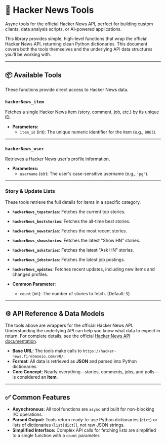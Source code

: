 # 📰 Hacker News Tools

Async tools for the official Hacker News API, perfect for building custom clients, data analysis scripts, or AI-powered applications.

This library provides simple, high-level functions that wrap the official Hacker News API, returning clean Python dictionaries. This document covers both the tools themselves and the underlying API data structures you'll be working with.

---

## 📦 Available Tools

These functions provide direct access to Hacker News data.

### `hackerNews_item`
Fetches a single Hacker News item (story, comment, job, etc.) by its unique ID.

* **Parameters:**
    * `item_id` (int): The unique numeric identifier for the item (e.g., `8863`).

---

### `hackerNews_user`
Retrieves a Hacker News user's profile information.

* **Parameters:**
    * `username` (str): The user's case-sensitive username (e.g., `'pg'`).

---

### Story & Update Lists
These tools retrieve the full details for items in a specific category.

* **`hackerNews_topstories`**: Fetches the current top stories.
* **`hackerNews_beststories`**: Fetches the all-time best stories.
* **`hackerNews_newstories`**: Fetches the most recent stories.
* **`hackerNews_showstories`**: Fetches the latest "Show HN" stories.
* **`hackerNews_askstories`**: Fetches the latest "Ask HN" stories.
* **`hackerNews_jobstories`**: Fetches the latest job postings.
* **`hackerNews_updates`**: Fetches recent updates, including new items and changed profiles.

* **Common Parameter:**
    * `count` (int): The number of stories to fetch. (Default: `5`)

---

## ⚙️ API Reference & Data Models

The tools above are wrappers for the official Hacker News API. Understanding the underlying API can help you know what data to expect in return. For complete details, see the official [Hacker News API documentation](https://github.com/HackerNews/API).

* **Base URL**: The tools make calls to `https://hacker-news.firebaseio.com/v0/`.
* **Format**: All data is retrieved as **JSON** and parsed into Python dictionaries.
* **Core Concept**: Nearly everything—stories, comments, jobs, and polls—is considered an **item**.
---

## ✅ Common Features

-   **Asynchronous:** All tool functions are `async` and built for non-blocking I/O operations.
-   **Parsed Output:** Tools return ready-to-use Python dictionaries (`dict`) or lists of dictionaries (`list[dict]`), not raw JSON strings.
-   **Simplified Interface:** Complex API calls for fetching lists are simplified to a single function with a `count` parameter.